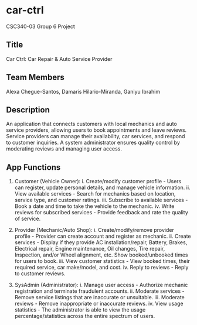 # car-ctrl
CSC340-03 Group 6 Project
## Title
Car Ctrl: Car Repair & Auto Service Provider

## Team Members
Alexa Chegue-Santos, Damaris Hilario-Miranda, Ganiyu Ibrahim

## Description 
An application that connects customers with local mechanics and auto service providers, allowing users to book appointments and leave reviews. Service providers can manage their availability, car services, and respond to customer inquiries. A system administrator ensures quality control by moderating reviews and managing user access.

## App Functions
1. Customer (Vehicle Owner): 
    i. Create/modify customer profile - Users can register, update personal details, and manage    vehicle information. 
    ii. View available services - Search for mechanics based on location, service type, and customer ratings.
    iii. Subscribe to available services - Book a date and time to take the vehicle to the mechanic.
    iv. Write reviews for subscribed services - Provide feedback and rate the quality of service.

2. Provider (Mechanic/Auto Shop):
    i. Create/modify/remove provider profile - Provider can create account and register as mechanic. 
    ii. Create services - Display if they provide AC installation/repair, Battery, Brakes, Electrical repair, Engine maintenance, Oil changes, Tire repair, Inspection, and/or Wheel alignment, etc. Show booked/unbooked times for users to book. 
    iii. View customer statistics -  View booked times, their required service, car make/model, and cost.
    iv. Reply to reviews - Reply to customer reviews.

3. SysAdmin (Administrator):
    i. Manage user access - Authorize mechanic registration and terminate fraudulent accounts.
    ii. Moderate services - Remove service listings that are inaccurate or unsuitable.
    iii. Moderate reviews - Remove inappropriate or inaccurate reviews.
    iv. View usage statistics - The administrator is able to view the usage percentage/statistics across the entire spectrum of users.
